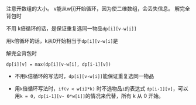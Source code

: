 注意开数组的大小。
v能从w[i]开始循环，因为使二维数组，会丢失信息。
解完全背包时

不用 k倍循环的话，是保证重复选同一物品`dp[i][v-w[i]]`

用k倍循环的话，k从0开始相当于`dp[i][v-w[i]`是



解完全背包时

`dp[i][v] = max(dp[i][v-w[i], dp[i-1][v])` 

* 不用`k`倍循环的写法时，`dp[i][v-w[i]]`能保证重复选同一物品

* 用`k`倍循环写法时，`if(v < w[i]*k)` 时不选物品`i`的表达式 `dp[i-1][v]`，可以用`k = 0`，`dp[i-1][v- 0*w[i]]`的情况来代替，所有 k 从 0 开始。


